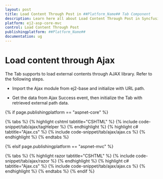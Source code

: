 ```yaml
---
layout: post
title: Load Content Through Post in ##Platform_Name## Tab Component
description: Learn here all about Load Content Through Post in Syncfusion ##Platform_Name## Tab component and more.
platform: ej2-asp-core-mvc
control: Load Content Through Post
publishingplatform: ##Platform_Name##
documentation: ug
---
```



# Load content through Ajax

The Tab supports to load external contents through AJAX library. Refer to the following steps.

* Import the Ajax module from ej2-base and initialize with URL path.

* Get the data from Ajax Success event, then initialize the Tab with retrieved external path data.

{% if page.publishingplatform == "aspnet-core" %}

{% tabs %}
{% highlight cshtml tabtitle="CSHTML" %}
{% include code-snippet/tab/ajax/tagHelper %}
{% endhighlight %}
{% highlight c# tabtitle="Ajax.cs" %}
{% include code-snippet/tab/ajax/ajax.cs %}
{% endhighlight %}
{% endtabs %}

{% elsif page.publishingplatform == "aspnet-mvc" %}

{% tabs %}
{% highlight razor tabtitle="CSHTML" %}
{% include code-snippet/tab/ajax/razor %}
{% endhighlight %}
{% highlight c# tabtitle="Ajax.cs" %}
{% include code-snippet/tab/ajax/ajax.cs %}
{% endhighlight %}
{% endtabs %}
{% endif %}


